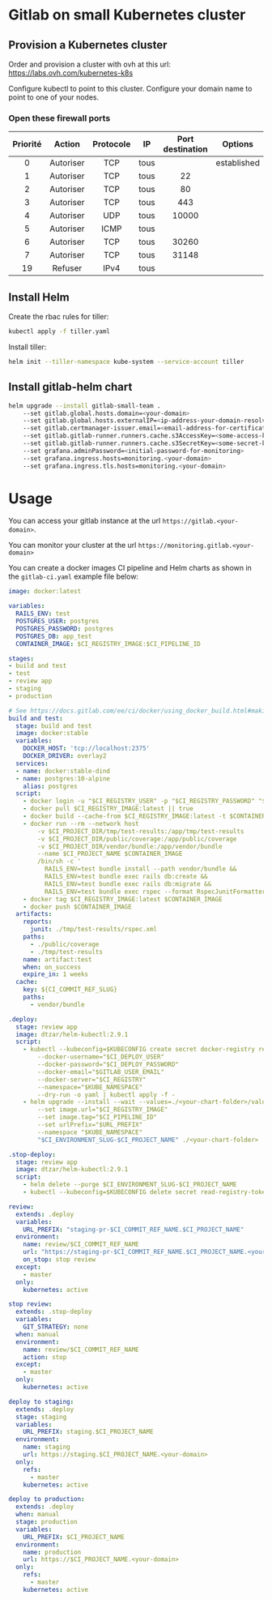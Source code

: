 # Gitlab on small Kubernetes cluster

## Provision a Kubernetes cluster
Order and provision a cluster with ovh at this url:
https://labs.ovh.com/kubernetes-k8s

Configure kubectl to point to this cluster.
Configure your domain name to point to one of your nodes.

### Open these firewall ports

Priorité | Action | Protocole | IP | Port destination | Options
:---: | :---: | :---: | :---: | :---: | :---: |
0 | Autoriser | TCP | tous |  | established
1 | Autoriser | TCP | tous | 22 |
2 | Autoriser | TCP | tous | 80 |
3 | Autoriser | TCP | tous | 443 |
4 | Autoriser |	UDP | tous | 10000 |
5 | Autoriser |	ICMP | tous |  |
6 | Autoriser | TCP | tous | 30260 |
7 |	Autoriser | TCP |	tous | 31148 |
19 | Refuser | IPv4 | tous |  |

## Install Helm

Create the rbac rules for tiller:
```sh
kubectl apply -f tiller.yaml
```

Install tiller:
```sh
helm init --tiller-namespace kube-system --service-account tiller
```

## Install gitlab-helm chart

```sh
helm upgrade --install gitlab-small-team .
	--set gitlab.global.hosts.domain=<your-domain>
	--set gitlab.global.hosts.externalIP=<ip-address-your-domain-resolves-to>
	--set gitlab.certmanager-issuer.email=<email-address-for-certificates>
	--set gitlab.gitlab-runner.runners.cache.s3AccessKey=<some-access-key>
	--set gitlab.gitlab-runner.runners.cache.s3SecretKey=<some-secret-key>
	--set grafana.adminPassword=<initial-password-for-monitoring>
	--set grafana.ingress.hosts=monitoring.<your-domain>
	--set grafana.ingress.tls.hosts=monitoring.<your-domain>

```

# Usage

You can access your gitlab instance at the url `https://gitlab.<your-domain>`.

You can monitor your cluster at the url `https://monitoring.gitlab.<your-domain>`

You can create a docker images CI pipeline and Helm charts as shown in the `gitlab-ci.yaml` example file below:
```yaml
image: docker:latest

variables:
  RAILS_ENV: test
  POSTGRES_USER: postgres
  POSTGRES_PASSWORD: postgres
  POSTGRES_DB: app_test
  CONTAINER_IMAGE: $CI_REGISTRY_IMAGE:$CI_PIPELINE_ID

stages:
- build and test
- test
- review app
- staging
- production

# See https://docs.gitlab.com/ee/ci/docker/using_docker_build.html#making-docker-in-docker-builds-faster-with-docker-layer-caching
build and test:
  stage: build and test
  image: docker:stable
  variables:
    DOCKER_HOST: 'tcp://localhost:2375'
    DOCKER_DRIVER: overlay2
  services:
  - name: docker:stable-dind
  - name: postgres:10-alpine
    alias: postgres
  script:
    - docker login -u "$CI_REGISTRY_USER" -p "$CI_REGISTRY_PASSWORD" "$CI_REGISTRY"
    - docker pull $CI_REGISTRY_IMAGE:latest || true
    - docker build --cache-from $CI_REGISTRY_IMAGE:latest -t $CONTAINER_IMAGE .
    - docker run --rm --network host 
        -v $CI_PROJECT_DIR/tmp/test-results:/app/tmp/test-results
        -v $CI_PROJECT_DIR/public/coverage:/app/public/coverage
        -v $CI_PROJECT_DIR/vendor/bundle:/app/vendor/bundle
        --name $CI_PROJECT_NAME $CONTAINER_IMAGE
        /bin/sh -c '
          RAILS_ENV=test bundle install --path vendor/bundle && 
          RAILS_ENV=test bundle exec rails db:create && 
          RAILS_ENV=test bundle exec rails db:migrate &&
          RAILS_ENV=test bundle exec rspec --format RspecJunitFormatter --out ./tmp/test-results/rspec.xml'
    - docker tag $CI_REGISTRY_IMAGE:latest $CONTAINER_IMAGE
    - docker push $CONTAINER_IMAGE
  artifacts:
    reports:
      junit: ./tmp/test-results/rspec.xml
    paths:
      - ./public/coverage
      - ./tmp/test-results
    name: artifact:test
    when: on_success
    expire_in: 1 weeks
  cache:
    key: ${CI_COMMIT_REF_SLUG}
    paths:
      - vendor/bundle

.deploy:
  stage: review app
  image: dtzar/helm-kubectl:2.9.1
  script:
    - kubectl --kubeconfig=$KUBECONFIG create secret docker-registry read-registry-token
        --docker-username="$CI_DEPLOY_USER"
        --docker-password="$CI_DEPLOY_PASSWORD"
        --docker-email="$GITLAB_USER_EMAIL"
        --docker-server="$CI_REGISTRY"
        --namespace="$KUBE_NAMESPACE"
        --dry-run -o yaml | kubectl apply -f -
    - helm upgrade --install --wait --values=./<your-chart-folder>/values.yaml 
        --set image.url="$CI_REGISTRY_IMAGE"
        --set image.tag="$CI_PIPELINE_ID"
        --set urlPrefix="$URL_PREFIX"
        --namespace "$KUBE_NAMESPACE"
        "$CI_ENVIRONMENT_SLUG-$CI_PROJECT_NAME" ./<your-chart-folder>

.stop-deploy:
  stage: review app
  image: dtzar/helm-kubectl:2.9.1
  script:
    - helm delete --purge $CI_ENVIRONMENT_SLUG-$CI_PROJECT_NAME
    - kubectl --kubeconfig=$KUBECONFIG delete secret read-registry-token || true

review:
  extends: .deploy
  variables:
    URL_PREFIX: "staging-pr-$CI_COMMIT_REF_NAME.$CI_PROJECT_NAME"
  environment:
    name: review/$CI_COMMIT_REF_NAME
    url: "https://staging-pr-$CI_COMMIT_REF_NAME.$CI_PROJECT_NAME.<your-domain>"
    on_stop: stop review
  except:
    - master
  only:
    kubernetes: active

stop review:
  extends: .stop-deploy
  variables:
    GIT_STRATEGY: none
  when: manual
  environment:
    name: review/$CI_COMMIT_REF_NAME
    action: stop
  except:
    - master
  only:
    kubernetes: active

deploy to staging:
  extends: .deploy
  stage: staging
  variables:
    URL_PREFIX: staging.$CI_PROJECT_NAME
  environment:
    name: staging
    url: https://staging.$CI_PROJECT_NAME.<your-domain>
  only:
    refs:
      - master
    kubernetes: active

deploy to production:
  extends: .deploy
  when: manual
  stage: production
  variables:
    URL_PREFIX: $CI_PROJECT_NAME
  environment:
    name: production
    url: https://$CI_PROJECT_NAME.<your-domain>
  only:
    refs:
      - master
    kubernetes: active

```
